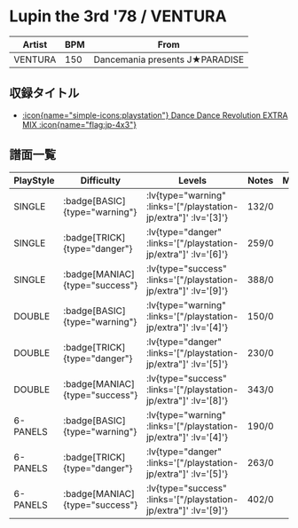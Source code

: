 # Lupin the 3rd '78 / VENTURA

|Artist|BPM|From|
|------|---|----|
|VENTURA|150|Dancemania presents J★PARADISE|

## 収録タイトル

- [ :icon{name="simple-icons:playstation"} Dance Dance Revolution EXTRA MIX :icon{name="flag:jp-4x3"} ](/playstation-jp/extra)

## 譜面一覧

|PlayStyle|Difficulty|Levels|Notes|Movie|
|---------|----------|------|-----|-----|
|SINGLE| :badge[BASIC]{type="warning"} | :lv{type="warning" :links='["/playstation-jp/extra"]' :lv='[3]'} |132/0||
|SINGLE| :badge[TRICK]{type="danger"} | :lv{type="danger" :links='["/playstation-jp/extra"]' :lv='[6]'} |259/0||
|SINGLE| :badge[MANIAC]{type="success"} | :lv{type="success" :links='["/playstation-jp/extra"]' :lv='[9]'} |388/0||
|DOUBLE| :badge[BASIC]{type="warning"} | :lv{type="warning" :links='["/playstation-jp/extra"]' :lv='[4]'} |150/0||
|DOUBLE| :badge[TRICK]{type="danger"} | :lv{type="danger" :links='["/playstation-jp/extra"]' :lv='[5]'} |230/0||
|DOUBLE| :badge[MANIAC]{type="success"} | :lv{type="success" :links='["/playstation-jp/extra"]' :lv='[8]'} |343/0||
|6-PANELS| :badge[BASIC]{type="warning"} | :lv{type="warning" :links='["/playstation-jp/extra"]' :lv='[4]'} |190/0||
|6-PANELS| :badge[TRICK]{type="danger"} | :lv{type="danger" :links='["/playstation-jp/extra"]' :lv='[5]'} |263/0||
|6-PANELS| :badge[MANIAC]{type="success"} | :lv{type="success" :links='["/playstation-jp/extra"]' :lv='[9]'} |402/0||
